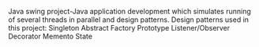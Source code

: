 Java swing project-Java application development which simulates running of several threads in parallel and design patterns.
Design patterns used in this project:
Singleton
Abstract Factory
Prototype
Listener/Observer
Decorator
Memento
State

